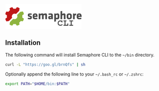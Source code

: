 ![Semaphore CLI](https://raw.githubusercontent.com/shiroyasha/sst-golang/master/logo.png)

## Installation

The following command will install Semaphore CLI to the `~/bin` directory.

``` bash
curl -L "https://goo.gl/brnQfs" | sh
```

Optionally append the following line to your `~/.bash_rc` or `~/.zshrc`:

``` bash
export PATH="$HOME/bin:$PATH"
```
